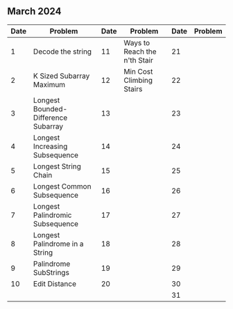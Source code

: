 ## March 2024

| Date | Problem                             | Date | Problem                      | Date | Problem |
| ---- | ----------------------------------- | ---- | ---------------------------- | ---- | ------- |
| 1    | Decode the string                   | 11   | Ways to Reach the n'th Stair | 21   |         |
| 2    | K Sized Subarray Maximum            | 12   | Min Cost Climbing Stairs     | 22   |         |
| 3    | Longest Bounded-Difference Subarray | 13   |                              | 23   |         |
| 4    | Longest Increasing Subsequence      | 14   |                              | 24   |         |
| 5    | Longest String Chain                | 15   |                              | 25   |         |
| 6    | Longest Common Subsequence          | 16   |                              | 26   |         |
| 7    | Longest Palindromic Subsequence     | 17   |                              | 27   |         |
| 8    | Longest Palindrome in a String      | 18   |                              | 28   |         |
| 9    | Palindrome SubStrings               | 19   |                              | 29   |         |
| 10   | Edit Distance                       | 20   |                              | 30   |         |
|      |                                     |      |                              | 31   |         |
